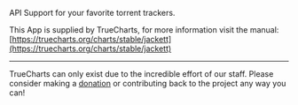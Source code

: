 API Support for your favorite torrent trackers.

This App is supplied by TrueCharts, for more information visit the manual: [https://truecharts.org/charts/stable/jackett](https://truecharts.org/charts/stable/jackett)

---

TrueCharts can only exist due to the incredible effort of our staff.
Please consider making a [donation](https://truecharts.org/sponsor) or contributing back to the project any way you can!